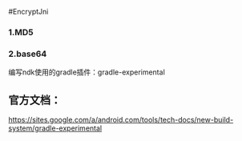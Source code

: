 #EncryptJni

### 1.MD5
### 2.base64

编写ndk使用的gradle插件：gradle-experimental

## 官方文档：
https://sites.google.com/a/android.com/tools/tech-docs/new-build-system/gradle-experimental

